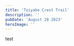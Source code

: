 ```yaml
---
title: 'Toiyabe Crest Trail'
description: ''
pubDate: 'August 28 2023'
heroImage: ''
---
```

test
<!-- ![A rocketship in space](../photos/toiyabe-crest-trail/01.jpg) -->